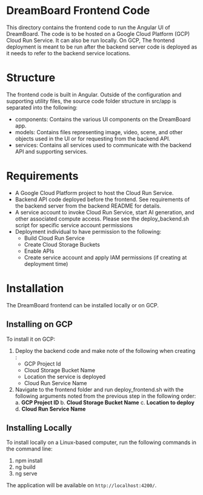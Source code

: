 # DreamBoard Frontend Code

This directory contains the frontend code to run the Angular UI of DreamBoard.  The code is to be hosted on a Google Cloud Platform (GCP) Cloud Run Service.  It can also be run locally.  On GCP, The frontend deployment is meant to be run after the backend server code is deployed as it needs to refer to the backend service locations.

# Structure

The frontend code is built in Angular.  Outside of the configuration and supporting utility files, the source code folder structure in src/app is separated into the following:
- components: Contains the various UI components on the DreamBoard app.
- models: Contains files representing image, video, scene, and other objects used in the UI or for requesting from the backend API.
- services: Contains all services used to communicate with the backend API and supporting services.

# Requirements

- A Google Cloud Platform project to host the Cloud Run Service.
- Backend API code deployed before the frontend.  See requirements of the backend server from the backend README for details.
- A service account to invoke Cloud Run Service, start AI generation, and other associated compute access.  Please see the deploy_backend.sh script for specific service account permissions
- Deployment individual to have permission to the following:
  - Build Cloud Run Service
  - Create Cloud Storage Buckets
  - Enable APIs
  - Create service account and apply IAM permissions (if creating at deployment time)

# Installation

The DreamBoard frontend can be installed locally or on GCP.

## Installing on GCP
To install it on GCP:

1. Deploy the backend code and make note of the following when creating :
    - GCP Project Id
    - Cloud Storage Bucket Name
    - Location the service is deployed
    - Cloud Run Service Name
2. Navigate to the frontend folder and run deploy_frontend.sh with the following arguments noted from the previous step in the following order:
   a. **GCP Project ID**
   b. **Cloud Storage Bucket Name**
   c. **Location to deploy**
   d. **Cloud Run Service Name**

## Installing Locally

To install locally on a Linux-based computer, run the following commands in the command line:
1. npm install
2. ng build
3. ng serve

The application will be available on `http://localhost:4200/`.
